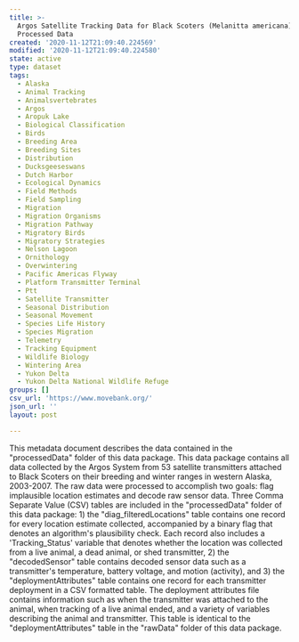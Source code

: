 ```yaml
---
title: >-
  Argos Satellite Tracking Data for Black Scoters (Melanitta americana) -
  Processed Data
created: '2020-11-12T21:09:40.224569'
modified: '2020-11-12T21:09:40.224580'
state: active
type: dataset
tags:
  - Alaska
  - Animal Tracking
  - Animalsvertebrates
  - Argos
  - Aropuk Lake
  - Biological Classification
  - Birds
  - Breeding Area
  - Breeding Sites
  - Distribution
  - Ducksgeeseswans
  - Dutch Harbor
  - Ecological Dynamics
  - Field Methods
  - Field Sampling
  - Migration
  - Migration Organisms
  - Migration Pathway
  - Migratory Birds
  - Migratory Strategies
  - Nelson Lagoon
  - Ornithology
  - Overwintering
  - Pacific Americas Flyway
  - Platform Transmitter Terminal
  - Ptt
  - Satellite Transmitter
  - Seasonal Distribution
  - Seasonal Movement
  - Species Life History
  - Species Migration
  - Telemetry
  - Tracking Equipment
  - Wildlife Biology
  - Wintering Area
  - Yukon Delta
  - Yukon Delta National Wildlife Refuge
groups: []
csv_url: 'https://www.movebank.org/'
json_url: ''
layout: post

---
```

This metadata document describes the data contained in the "processedData" folder of this data package. This data package contains all data collected by the Argos System from 53 satellite transmitters attached to Black Scoters on their breeding and winter ranges in western Alaska, 2003-2007. The raw data were processed to accomplish two goals: flag implausible location estimates and decode raw sensor data. Three Comma Separate Value (CSV) tables are included in the "processedData" folder of this data package: 1) the "diag_filteredLocations" table contains one record for every location estimate collected, accompanied by a binary flag that denotes an algorithm's plausibility check. Each record also includes a 'Tracking_Status' variable that denotes whether the location was collected from a live animal, a dead animal, or shed transmitter, 2) the "decodedSensor" table contains decoded sensor data such as a transmitter's temperature, battery voltage, and motion (activity), and 3) the "deploymentAttributes" table contains one record for each transmitter deployment in a CSV formatted table. The deployment attributes file contains information such as when the transmitter was attached to the animal, when tracking of a live animal ended, and a variety of variables describing the animal and transmitter. This table is identical to the "deploymentAttributes" table in the "rawData" folder of this data package.
